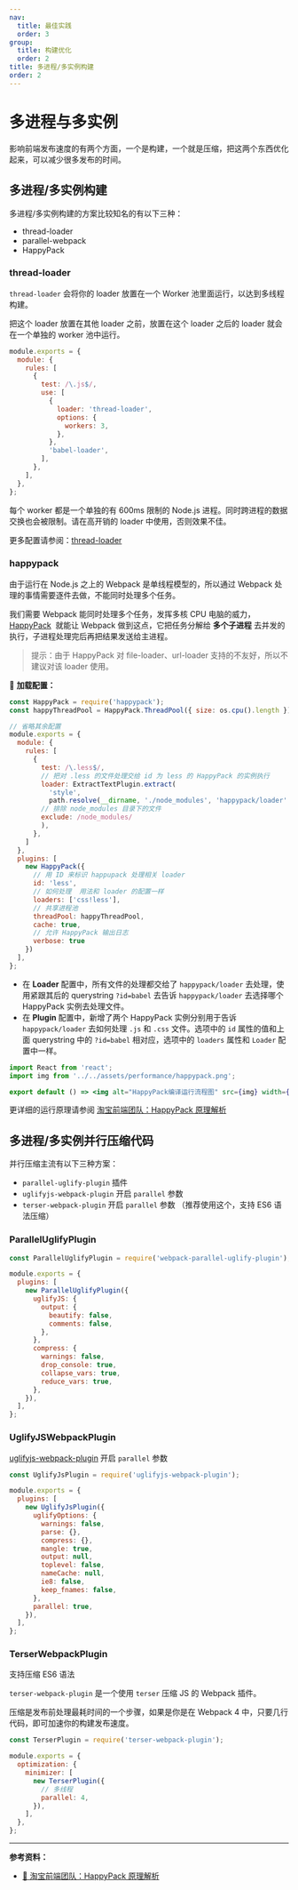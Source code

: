 ```yaml
---
nav:
  title: 最佳实践
  order: 3
group:
  title: 构建优化
  order: 2
title: 多进程/多实例构建
order: 2
---
```


# 多进程与多实例

影响前端发布速度的有两个方面，一个是构建，一个就是压缩，把这两个东西优化起来，可以减少很多发布的时间。

## 多进程/多实例构建

多进程/多实例构建的方案比较知名的有以下三种：

- thread-loader
- parallel-webpack
- HappyPack

### thread-loader

`thread-loader` 会将你的 loader 放置在一个 Worker 池里面运行，以达到多线程构建。

把这个 loader 放置在其他 loader 之前，放置在这个 loader 之后的 loader 就会在一个单独的 worker 池中运行。

```js
module.exports = {
  module: {
    rules: [
      {
        test: /\.js$/,
        use: [
          {
            loader: 'thread-loader',
            options: {
              workers: 3,
            },
          },
          'babel-loader',
        ],
      },
    ],
  },
};
```

每个 worker 都是一个单独的有 600ms 限制的 Node.js 进程。同时跨进程的数据交换也会被限制。请在高开销的 loader 中使用，否则效果不佳。

更多配置请参阅：[thread-loader](https://github.com/webpack-contrib/thread-loader)

### happypack

由于运行在 Node.js 之上的 Webpack 是单线程模型的，所以通过 Webpack 处理的事情需要逐件去做，不能同时处理多个任务。

我们需要 Webpack 能同时处理多个任务，发挥多核 CPU 电脑的威力，[HappyPack](https://github.com/amireh/happypack)  就能让 Webpack 做到这点，它把任务分解给 **多个子进程** 去并发的执行，子进程处理完后再把结果发送给主进程。

> 提示：由于 HappyPack 对 file-loader、url-loader 支持的不友好，所以不建议对该 loader 使用。

🌰 **加载配置：**

```js
const HappyPack = require('happypack');
const happyThreadPool = HappyPack.ThreadPool({ size: os.cpu().length });

// 省略其余配置
module.exports = {
  module: {
    rules: [
      {
        test: /\.less$/,
        // 把对 .less 的文件处理交给 id 为 less 的 HappyPack 的实例执行
        loader: ExtractTextPlugin.extract(
          'style',
          path.resolve(__dirname, './node_modules', 'happypack/loader' + '?id=less'),
        // 排除 node_modules 目录下的文件
        exclude: /node_modules/
        ),
      },
    ]
  },
  plugins: [
    new HappyPack({
      // 用 ID 来标识 happupack 处理相关 loader
      id: 'less',
      // 如何处理  用法和 loader 的配置一样
      loaders: ['css!less'],
      // 共享进程池
      threadPool: happyThreadPool,
      cache: true,
      // 允许 HappyPack 输出日志
      verbose: true
    })
  ],
};
```

- 在 **Loader** 配置中，所有文件的处理都交给了 `happypack/loader` 去处理，使用紧跟其后的 querystring `?id=babel` 去告诉 `happypack/loader` 去选择哪个 HappyPack 实例去处理文件。
- 在 **Plugin** 配置中，新增了两个 HappyPack 实例分别用于告诉 `happypack/loader` 去如何处理 `.js` 和 `.css` 文件。选项中的 `id` 属性的值和上面 querystring 中的 `?id=babel` 相对应，选项中的 `loaders` 属性和 `Loader` 配置中一样。

```jsx | inline
import React from 'react';
import img from '../../assets/performance/happypack.png';

export default () => <img alt="HappyPack编译运行流程图" src={img} width={880} />;
```

更详细的运行原理请参阅 [淘宝前端团队：HappyPack 原理解析](https://fed.taobao.org/blog/taofed/do71ct/happypack-source-code-analysis/)

## 多进程/多实例并行压缩代码

并行压缩主流有以下三种方案：

- `parallel-uglify-plugin` 插件
- `uglifyjs-webpack-plugin` 开启 `parallel` 参数
- `terser-webpack-plugin` 开启 `parallel` 参数 （推荐使用这个，支持 ES6 语法压缩）

### ParallelUglifyPlugin

```js
const ParallelUglifyPlugin = require('webpack-parallel-uglify-plugin');

module.exports = {
  plugins: [
    new ParallelUglifyPlugin({
      uglifyJS: {
        output: {
          beautify: false,
          comments: false,
        },
      },
      compress: {
        warnings: false,
        drop_console: true,
        collapse_vars: true,
        reduce_vars: true,
      },
    }),
  ],
};
```

### UglifyJSWebpackPlugin

[uglifyjs-webpack-plugin](https://github.com/webpack-contrib/uglifyjs-webpack-plugin) 开启 `parallel` 参数

```js
const UglifyJsPlugin = require('uglifyjs-webpack-plugin');

module.exports = {
  plugins: [
    new UglifyJsPlugin({
      uglifyOptions: {
        warnings: false,
        parse: {},
        compress: {},
        mangle: true,
        output: null,
        toplevel: false,
        nameCache: null,
        ie8: false,
        keep_fnames: false,
      },
      parallel: true,
    }),
  ],
};
```

### TerserWebpackPlugin

支持压缩 ES6 语法

`terser-webpack-plugin` 是一个使用 `terser` 压缩 JS 的 Webpack 插件。

压缩是发布前处理最耗时间的一个步骤，如果是你是在 Webpack 4 中，只要几行代码，即可加速你的构建发布速度。

```js
const TerserPlugin = require('terser-webpack-plugin');

module.exports = {
  optimization: {
    minimizer: [
      new TerserPlugin({
        // 多线程
        parallel: 4,
      }),
    ],
  },
};
```

---

**参考资料：**

- [📝 淘宝前端团队：HappyPack 原理解析](https://fed.taobao.org/blog/taofed/do71ct/happypack-source-code-analysis/)
